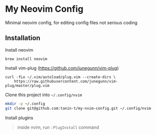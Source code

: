 # My Neovim Config

Minimal neovim config, for editing config files not serious coding

## Installation

Install neovim

```
brew install neovim
```

Install vim-plug (https://github.com/junegunn/vim-plug)

```
curl -fLo ~/.vim/autoload/plug.vim --create-dirs \
    https://raw.githubusercontent.com/junegunn/vim-plug/master/plug.vim

```

Clone this project into `~/.config/nvim`

```bash
mkdir -p ~/.config
git clone git@github.com:tanin-t/my-nvim-config.git ~/.config/nvim
```

Install plugins
> inside nvim, run `:PlugInstall` command

